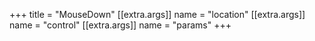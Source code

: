+++
title = "MouseDown"
[[extra.args]]
name = "location"
[[extra.args]]
name = "control"
[[extra.args]]
name = "params"
+++